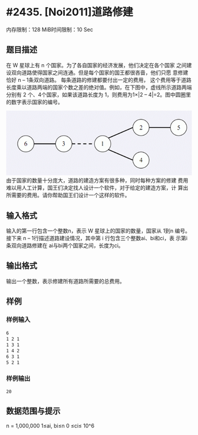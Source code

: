 # #2435. [Noi2011]道路修建

内存限制：128 MiB时间限制：10 Sec

## 题目描述

在 W 星球上有 n 个国家。为了各自国家的经济发展，他们决定在各个国家
之间建设双向道路使得国家之间连通。但是每个国家的国王都很吝啬，他们只愿
意修建恰好 n &ndash; 1条双向道路。 每条道路的修建都要付出一定的费用， 这个费用等于道路长度乘以道路两端的国家个数之差的绝对值。例如，在下图中，虚线所示道路两端分别有 2 个、4个国家，如果该道路长度为 1，则费用为1&times;|2 &ndash; 4|=2。图中圆圈里的数字表示国家的编号。

![](upload/201108/1(2).jpg)
由于国家的数量十分庞大，道路的建造方案有很多种，同时每种方案的修建
费用难以用人工计算，国王们决定找人设计一个软件，对于给定的建造方案，计
算出所需要的费用。请你帮助国王们设计一个这样的软件。

## 输入格式


输入的第一行包含一个整数n，表示 W 星球上的国家的数量，国家从 1到n
编号。接下来 n &ndash; 1行描述道路建设情况，其中第 i 行包含三个整数ai、bi和ci，表
示第i 条双向道路修建在 ai与bi两个国家之间，长度为ci。

## 输出格式

输出一个整数，表示修建所有道路所需要的总费用。

## 样例

### 样例输入

    
    
    6 
    1 2 1 
    1 3 1 
    1 4 2 
    6 3 1 
    5 2 1 
    
    

### 样例输出

    
    
    20
    
    

## 数据范围与提示


n = 1,000,000 1&le;ai, bi&le;n 
0 &le;ci&le; 10^6
 
